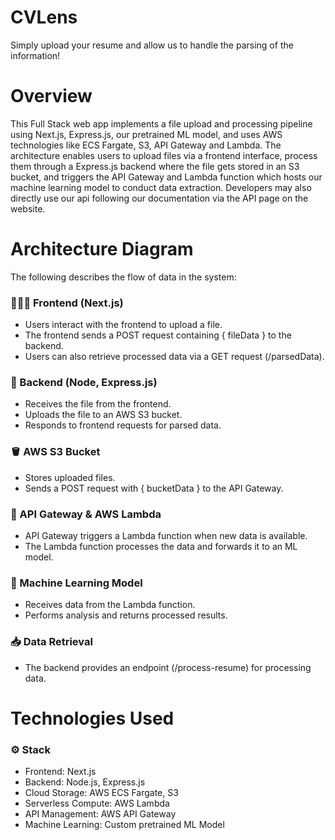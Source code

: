 # CVLens

Simply upload your resume and allow us to handle the parsing of the information!

# Overview
This Full Stack web app implements a file upload and processing pipeline using Next.js, Express.js, our pretrained ML model, and uses AWS technologies like ECS Fargate, S3, API Gateway and Lambda. The architecture enables users to upload files via a frontend interface, process them through a Express.js backend where the file gets stored in an S3 bucket, and triggers the API Gateway and Lambda function which hosts our  machine learning model to conduct data extraction. Developers may also directly use our api following our documentation via the API page on the website.

# Architecture Diagram
The following describes the flow of data in the system:

### 🧑🏽‍💻 Frontend (Next.js)
- Users interact with the frontend to upload a file.
- The frontend sends a POST request containing { fileData } to the backend.
- Users can also retrieve processed data via a GET request (/parsedData).


### 🎒 Backend (Node, Express.js)
- Receives the file from the frontend.
- Uploads the file to an AWS S3 bucket.
- Responds to frontend requests for parsed data.


### 🪣 AWS S3 Bucket
- Stores uploaded files.
- Sends a POST request with { bucketData } to the API Gateway.


### 🔗 API Gateway & AWS Lambda
- API Gateway triggers a Lambda function when new data is available.
- The Lambda function processes the data and forwards it to an ML model.


### 🤖 Machine Learning Model
- Receives data from the Lambda function.
- Performs analysis and returns processed results.


### 📥 Data Retrieval
- The backend provides an endpoint (/process-resume) for processing data.


# Technologies Used
### ⚙️ Stack
- Frontend: Next.js
- Backend: Node.js, Express.js
- Cloud Storage: AWS ECS Fargate, S3
- Serverless Compute: AWS Lambda
- API Management: AWS API Gateway
- Machine Learning: Custom pretrained ML Model

